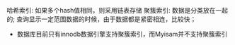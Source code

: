 哈希索引: 如果多个hash值相同，则采用链表存储
聚簇索引: 数据是分类放在一起的; 查询显示一定范围数据的时候，由于数据都是紧密相连，比较快；
- 数据库目前只有innodb数据引擎支持聚簇索引，而Myisam并不支持聚簇索引


